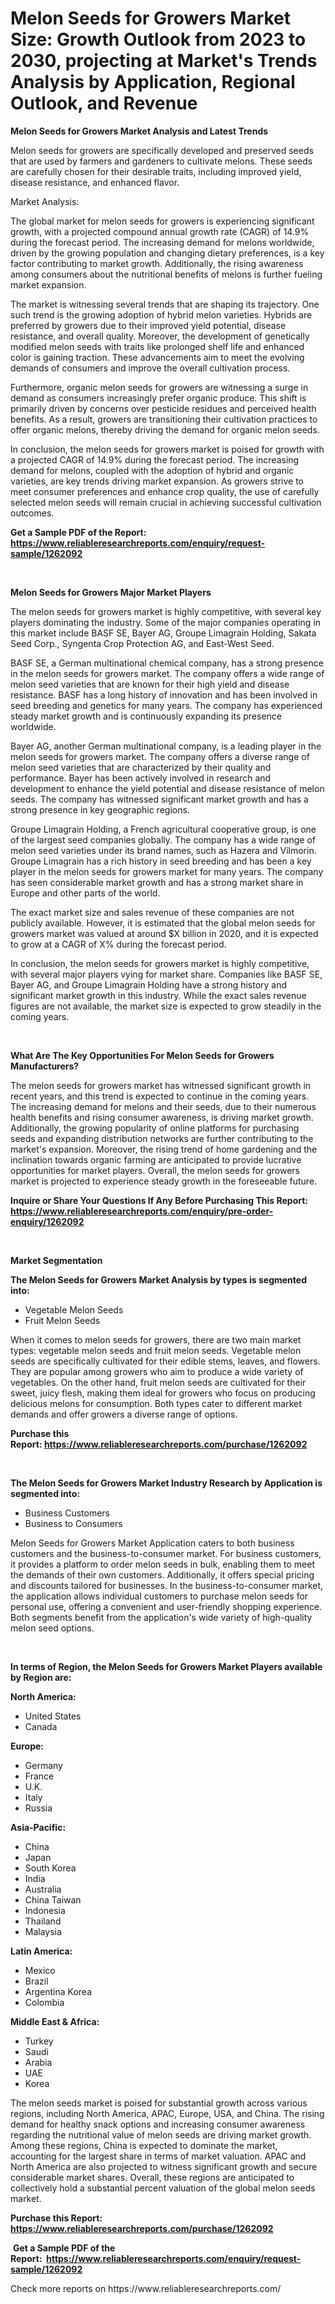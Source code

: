 <p><h1>Melon Seeds for Growers Market Size: Growth Outlook from 2023 to 2030, projecting at Market's Trends Analysis by Application, Regional Outlook, and Revenue</h1></p><p><strong>Melon Seeds for Growers Market Analysis and Latest Trends</strong></p>
<p><p>Melon seeds for growers are specifically developed and preserved seeds that are used by farmers and gardeners to cultivate melons. These seeds are carefully chosen for their desirable traits, including improved yield, disease resistance, and enhanced flavor.</p><p>Market Analysis:</p><p>The global market for melon seeds for growers is experiencing significant growth, with a projected compound annual growth rate (CAGR) of 14.9% during the forecast period. The increasing demand for melons worldwide, driven by the growing population and changing dietary preferences, is a key factor contributing to market growth. Additionally, the rising awareness among consumers about the nutritional benefits of melons is further fueling market expansion.</p><p>The market is witnessing several trends that are shaping its trajectory. One such trend is the growing adoption of hybrid melon varieties. Hybrids are preferred by growers due to their improved yield potential, disease resistance, and overall quality. Moreover, the development of genetically modified melon seeds with traits like prolonged shelf life and enhanced color is gaining traction. These advancements aim to meet the evolving demands of consumers and improve the overall cultivation process.</p><p>Furthermore, organic melon seeds for growers are witnessing a surge in demand as consumers increasingly prefer organic produce. This shift is primarily driven by concerns over pesticide residues and perceived health benefits. As a result, growers are transitioning their cultivation practices to offer organic melons, thereby driving the demand for organic melon seeds.</p><p>In conclusion, the melon seeds for growers market is poised for growth with a projected CAGR of 14.9% during the forecast period. The increasing demand for melons, coupled with the adoption of hybrid and organic varieties, are key trends driving market expansion. As growers strive to meet consumer preferences and enhance crop quality, the use of carefully selected melon seeds will remain crucial in achieving successful cultivation outcomes.</p></p>
<p><strong>Get a Sample PDF of the Report:&nbsp; <a href="https://www.reliableresearchreports.com/enquiry/request-sample/1262092">https://www.reliableresearchreports.com/enquiry/request-sample/1262092</a></strong></p>
<p>&nbsp;</p>
<p><strong>Melon Seeds for Growers Major Market Players</strong></p>
<p><p>The melon seeds for growers market is highly competitive, with several key players dominating the industry. Some of the major companies operating in this market include BASF SE, Bayer AG, Groupe Limagrain Holding, Sakata Seed Corp., Syngenta Crop Protection AG, and East-West Seed.</p><p>BASF SE, a German multinational chemical company, has a strong presence in the melon seeds for growers market. The company offers a wide range of melon seed varieties that are known for their high yield and disease resistance. BASF has a long history of innovation and has been involved in seed breeding and genetics for many years. The company has experienced steady market growth and is continuously expanding its presence worldwide.</p><p>Bayer AG, another German multinational company, is a leading player in the melon seeds for growers market. The company offers a diverse range of melon seed varieties that are characterized by their quality and performance. Bayer has been actively involved in research and development to enhance the yield potential and disease resistance of melon seeds. The company has witnessed significant market growth and has a strong presence in key geographic regions.</p><p>Groupe Limagrain Holding, a French agricultural cooperative group, is one of the largest seed companies globally. The company has a wide range of melon seed varieties under its brand names, such as Hazera and Vilmorin. Groupe Limagrain has a rich history in seed breeding and has been a key player in the melon seeds for growers market for many years. The company has seen considerable market growth and has a strong market share in Europe and other parts of the world.</p><p>The exact market size and sales revenue of these companies are not publicly available. However, it is estimated that the global melon seeds for growers market was valued at around $X billion in 2020, and it is expected to grow at a CAGR of X% during the forecast period.</p><p>In conclusion, the melon seeds for growers market is highly competitive, with several major players vying for market share. Companies like BASF SE, Bayer AG, and Groupe Limagrain Holding have a strong history and significant market growth in this industry. While the exact sales revenue figures are not available, the market size is expected to grow steadily in the coming years.</p></p>
<p>&nbsp;</p>
<p><strong>What Are The Key Opportunities For Melon Seeds for Growers Manufacturers?</strong></p>
<p><p>The melon seeds for growers market has witnessed significant growth in recent years, and this trend is expected to continue in the coming years. The increasing demand for melons and their seeds, due to their numerous health benefits and rising consumer awareness, is driving market growth. Additionally, the growing popularity of online platforms for purchasing seeds and expanding distribution networks are further contributing to the market's expansion. Moreover, the rising trend of home gardening and the inclination towards organic farming are anticipated to provide lucrative opportunities for market players. Overall, the melon seeds for growers market is projected to experience steady growth in the foreseeable future.</p></p>
<p><strong>Inquire or Share Your Questions If Any Before Purchasing This Report: <a href="https://www.reliableresearchreports.com/enquiry/pre-order-enquiry/1262092">https://www.reliableresearchreports.com/enquiry/pre-order-enquiry/1262092</a></strong></p>
<p>&nbsp;</p>
<p><strong>Market Segmentation</strong></p>
<p><strong>The Melon Seeds for Growers Market Analysis by types is segmented into:</strong></p>
<p><ul><li>Vegetable Melon Seeds</li><li>Fruit Melon Seeds</li></ul></p>
<p><p>When it comes to melon seeds for growers, there are two main market types: vegetable melon seeds and fruit melon seeds. Vegetable melon seeds are specifically cultivated for their edible stems, leaves, and flowers. They are popular among growers who aim to produce a wide variety of vegetables. On the other hand, fruit melon seeds are cultivated for their sweet, juicy flesh, making them ideal for growers who focus on producing delicious melons for consumption. Both types cater to different market demands and offer growers a diverse range of options.</p></p>
<p><strong>Purchase this Report:&nbsp;<a href="https://www.reliableresearchreports.com/purchase/1262092">https://www.reliableresearchreports.com/purchase/1262092</a></strong></p>
<p>&nbsp;</p>
<p><strong>The Melon Seeds for Growers Market Industry Research by Application is segmented into:</strong></p>
<p><ul><li>Business Customers</li><li>Business to Consumers</li></ul></p>
<p><p>Melon Seeds for Growers Market Application caters to both business customers and the business-to-consumer market. For business customers, it provides a platform to order melon seeds in bulk, enabling them to meet the demands of their own customers. Additionally, it offers special pricing and discounts tailored for businesses. In the business-to-consumer market, the application allows individual customers to purchase melon seeds for personal use, offering a convenient and user-friendly shopping experience. Both segments benefit from the application's wide variety of high-quality melon seed options.</p></p>
<p>&nbsp;</p>
<p><strong>In terms of Region, the Melon Seeds for Growers Market Players available by Region are:</strong></p>
<p>
    <p> <strong> North America: </strong>
        <ul>
            <li>United States</li>
            <li>Canada</li>
        </ul>
        </p> 
    <p> <strong> Europe: </strong>
        <ul>
            <li>Germany</li>
            <li>France</li>
            <li>U.K.</li>
            <li>Italy</li>
            <li>Russia</li>
        </ul>
        </p> 
    <p> <strong> Asia-Pacific: </strong>
        <ul>
            <li>China</li>
            <li>Japan</li>
            <li>South Korea</li>
            <li>India</li>
            <li>Australia</li>
            <li>China Taiwan</li>
            <li>Indonesia</li>
            <li>Thailand</li>
            <li>Malaysia</li>
        </ul>
        </p> 
    <p> <strong> Latin America: </strong>
        <ul>
            <li>Mexico</li>
            <li>Brazil</li>
            <li>Argentina Korea</li>
            <li>Colombia</li>
        </ul>
        </p> 
    <p> <strong> Middle East & Africa: </strong>
        <ul>
            <li>Turkey</li>
            <li>Saudi</li>
            <li>Arabia</li>
            <li>UAE</li>
            <li>Korea</li>
        </ul>
    </p>
    </p>
<p><p>The melon seeds market is poised for substantial growth across various regions, including North America, APAC, Europe, USA, and China. The rising demand for healthy snack options and increasing consumer awareness regarding the nutritional value of melon seeds are driving market growth. Among these regions, China is expected to dominate the market, accounting for the largest share in terms of market valuation. APAC and North America are also projected to witness significant growth and secure considerable market shares. Overall, these regions are anticipated to collectively hold a substantial percent valuation of the global melon seeds market.</p></p>
<p><strong>Purchase this Report: <a href="https://www.reliableresearchreports.com/purchase/1262092">https://www.reliableresearchreports.com/purchase/1262092</a></strong></p>
<p>&nbsp;<strong>Get a Sample PDF of the Report:&nbsp;&nbsp;<a href="https://www.reliableresearchreports.com/enquiry/request-sample/1262092">https://www.reliableresearchreports.com/enquiry/request-sample/1262092</a></strong></p>
<p><strong></strong></p>
<p>Check more reports on https://www.reliableresearchreports.com/</p>